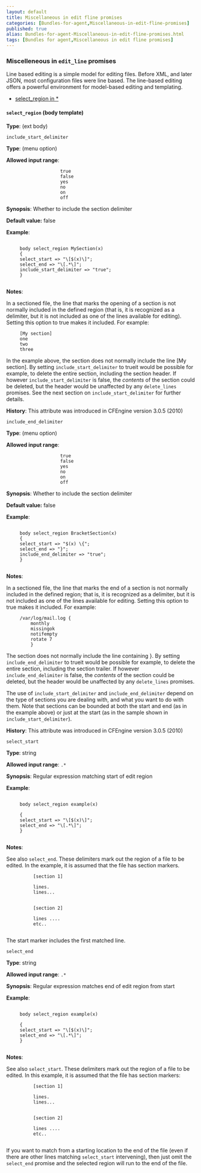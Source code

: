 ```yaml
---
layout: default
title: Miscellaneous in edit fline promises
categories: [Bundles-for-agent,Miscellaneous-in-edit-fline-promises]
published: true
alias: Bundles-for-agent-Miscellaneous-in-edit-fline-promises.html
tags: [Bundles for agent,Miscellaneous in edit fline promises]
---
```


### Miscelleneous in `edit_line` promises

  

Line based editing is a simple model for editing files. Before XML, and
later JSON, most configuration files were line based. The line-based
editing offers a powerful environment for model-based editing and
templating.

-   [select\_region in \*](#select_005fregion-in-_002a)

#### `select_region` (body template)

**Type**: (ext body)

`include_start_delimiter`

**Type**: (menu option)

**Allowed input range**:   

```cf3
                    true
                    false
                    yes
                    no
                    on
                    off
```

**Synopsis**: Whether to include the section delimiter

**Default value:** false

**Example**:  
   

```cf3
     
     body select_region MySection(x)
     {
     select_start => "\[$(x)\]";
     select_end => "\[.*\]";
     include_start_delimiter => "true";
     }
     
```

**Notes**:  
   

In a sectioned file, the line that marks the opening of a section is not
normally included in the defined region (that is, it is recognized as a
delimiter, but it is not included as one of the lines available for
editing). Setting this option to true makes it included. For example:

```cf3
     [My section]
     one
     two
     three
```

In the example above, the section does not normally include the line [My
section]. By setting `include_start_delimiter` to trueit would be
possible for example, to delete the entire section, including the
section header. If however `include_start_delimiter` is false, the
*contents* of the section could be deleted, but the header would be
unaffected by any `delete_lines` promises. See the next section on
`include_start_delimiter` for further details.

**History**: This attribute was introduced in CFEngine version 3.0.5
(2010)   

`include_end_delimiter`

**Type**: (menu option)

**Allowed input range**:   

```cf3
                    true
                    false
                    yes
                    no
                    on
                    off
```

**Synopsis**: Whether to include the section delimiter

**Default value:** false

**Example**:  
   

```cf3
     
     body select_region BracketSection(x)
     {
     select_start => "$(x) \{";
     select_end => "}";
     include_end_delimiter => "true";
     }
     
```

**Notes**:  
   

In a sectioned file, the line that marks the end of a section is not
normally included in the defined region; that is, it is recognized as a
delimiter, but it is not included as one of the lines available for
editing. Setting this option to true makes it included. For example:

```cf3
     /var/log/mail.log {
         monthly
         missingok
         notifempty
         rotate 7
         }
```

The section does not normally include the line containing }. By setting
`include_end_delimiter` to trueit would be possible for example, to
delete the entire section, including the section trailer. If however
`include_end_delimiter` is false, the *contents* of the section could be
deleted, but the header would be unaffected by any `delete_lines`
promises.

The use of `include_start_delimiter` and `include_end_delimiter` depend
on the type of sections you are dealing with, and what you want to do
with them. Note that sections can be bounded at both the start and end
(as in the example above) or just at the start (as in the sample shown
in `include_start_delimiter`).

**History**: This attribute was introduced in CFEngine version 3.0.5
(2010)   

`select_start`

**Type**: string

**Allowed input range**: `.*`

**Synopsis**: Regular expression matching start of edit region

**Example**:  
   

```cf3
     
     body select_region example(x)
     
     {
     select_start => "\[$(x)\]";
     select_end => "\[.*\]";
     }
     
```

**Notes**:  
   

See also `select_end`. These delimiters mark out the region of a file to
be edited. In the example, it is assumed that the file has section
markers.

```cf3
          [section 1]
          
          lines.
          lines...
          
          
          [section 2]
          
          lines ....
          etc..
          
```

The start marker includes the first matched line.   

`select_end`

**Type**: string

**Allowed input range**: `.*`

**Synopsis**: Regular expression matches end of edit region from start

**Example**:  
   

```cf3
     
     body select_region example(x)
     
     {
     select_start => "\[$(x)\]";
     select_end => "\[.*\]";
     }
     
```

**Notes**:  
   

See also `select_start`. These delimiters mark out the region of a file
to be edited. In this example, it is assumed that the file has section
markers:

```cf3
          [section 1]
          
          lines.
          lines...
          
          
          [section 2]
          
          lines ....
          etc..
          
```

If you want to match from a starting location to the end of the file
(even if there are other lines matching `select_start` intervening),
then just omit the `select_end` promise and the selected region will run
to the end of the file.
